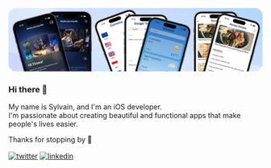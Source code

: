 <p align="center">
<img src="github-banner.png">
<p>

### Hi there 👋

My name is Sylvain, and I'm an iOS developer. <br />
I'm passionate about creating beautiful and functional apps that make people's lives easier.

Thanks for stopping by 🙂

<p>
<a href="https://twitter.com/sylvaindruaux" target="blank"><img align="center" src="https://www.vectorlogo.zone/logos/twitter/twitter-tile.svg" alt="twitter" height="30" width="30" /></a>
<a href="https://linkedin.com/in/sylvain-druaux" target="blank"><img align="center" src="https://www.vectorlogo.zone/logos/linkedin/linkedin-tile.svg" alt="linkedin" height="30" width="30" /></a>
</p>
